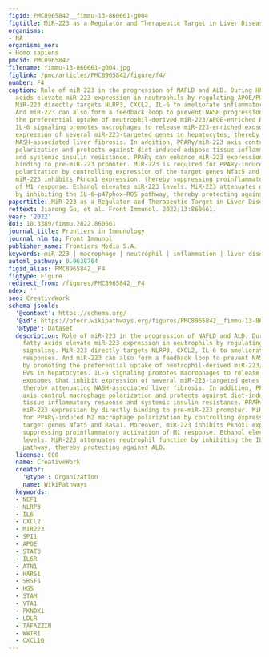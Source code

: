 ```yaml
---
figid: PMC8965842__fimmu-13-860661-g004
figtitle: MiR-223 as a Regulator and Therapeutic Target in Liver Diseases
organisms:
- NA
organisms_ner:
- Homo sapiens
pmcid: PMC8965842
filename: fimmu-13-860661-g004.jpg
figlink: /pmc/articles/PMC8965842/figure/f4/
number: F4
caption: Role of miR-223 in the progression of NAFLD and ALD. During HFD, free fatty
  acids elevate miR-223 expression in neutrophils by regulating APOE/PU.1 signaling.
  MiR-223 directly targets NLRP3, CXCL2, IL-6 to ameliorate inflammatory responses.
  And miR-223 can also form a feedback loop to prevent NASH progression by promoting
  the preferential uptake of neutrophil-derived miR-223/APOE-enriched EVs in hepatocytes.
  IL-6 signaling promotes macrophages to release miR-223-enriched exosomes that inhibit
  expression of several miR-223-targeted genes in hepatocytes, thereby attenuating
  NASH-associated liver fibrosis. In addition, PPARγ/miR-223 axis control macrophage
  polarization and protects against diet-induced adipose tissue inflammatory response
  and systemic insulin resistance. PPARγ can enhance miR-223 expression by directly
  binding to pre-miR-223 promoter. MiR-223 is required for PPARγ-induced M2 macrophage
  polarization by controlling expression of the target genes Nfat5 and Rasa1. Moreover,
  miR-223 inhibits Pknox1 expression, thereby suppressing proinflammatory activation
  of M1 response. Ethanol elevates miR-223 levels. MiR-223 attenuates neutrophil function
  by inhibiting the IL-6–p47phox–ROS pathway, thereby protecting against ALD.
papertitle: MiR-223 as a Regulator and Therapeutic Target in Liver Diseases.
reftext: Jiarong Gu, et al. Front Immunol. 2022;13:860661.
year: '2022'
doi: 10.3389/fimmu.2022.860661
journal_title: Frontiers in Immunology
journal_nlm_ta: Front Immunol
publisher_name: Frontiers Media S.A.
keywords: miR-223 | macrophage | neutrophil | inflammation | liver disease
automl_pathway: 0.9638764
figid_alias: PMC8965842__F4
figtype: Figure
redirect_from: /figures/PMC8965842__F4
ndex: ''
seo: CreativeWork
schema-jsonld:
  '@context': https://schema.org/
  '@id': https://pfocr.wikipathways.org/figures/PMC8965842__fimmu-13-860661-g004.html
  '@type': Dataset
  description: Role of miR-223 in the progression of NAFLD and ALD. During HFD, free
    fatty acids elevate miR-223 expression in neutrophils by regulating APOE/PU.1
    signaling. MiR-223 directly targets NLRP3, CXCL2, IL-6 to ameliorate inflammatory
    responses. And miR-223 can also form a feedback loop to prevent NASH progression
    by promoting the preferential uptake of neutrophil-derived miR-223/APOE-enriched
    EVs in hepatocytes. IL-6 signaling promotes macrophages to release miR-223-enriched
    exosomes that inhibit expression of several miR-223-targeted genes in hepatocytes,
    thereby attenuating NASH-associated liver fibrosis. In addition, PPARγ/miR-223
    axis control macrophage polarization and protects against diet-induced adipose
    tissue inflammatory response and systemic insulin resistance. PPARγ can enhance
    miR-223 expression by directly binding to pre-miR-223 promoter. MiR-223 is required
    for PPARγ-induced M2 macrophage polarization by controlling expression of the
    target genes Nfat5 and Rasa1. Moreover, miR-223 inhibits Pknox1 expression, thereby
    suppressing proinflammatory activation of M1 response. Ethanol elevates miR-223
    levels. MiR-223 attenuates neutrophil function by inhibiting the IL-6–p47phox–ROS
    pathway, thereby protecting against ALD.
  license: CC0
  name: CreativeWork
  creator:
    '@type': Organization
    name: WikiPathways
  keywords:
  - NCF1
  - NLRP3
  - IL6
  - CXCL2
  - MIR223
  - SPI1
  - APOE
  - STAT3
  - IL6R
  - ATN1
  - HARS1
  - SRSF5
  - HGS
  - STAM
  - VTA1
  - PKNOX1
  - LDLR
  - TAFAZZIN
  - WWTR1
  - CXCL10
---
```

